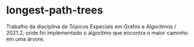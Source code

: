 # longest-path-trees
Trabalho da disciplina de Tópicos Especiais em Grafos e Algoritmos / 2021.2, onde foi implementado o algoritmo que encontra o maior caminho em uma árvore.
